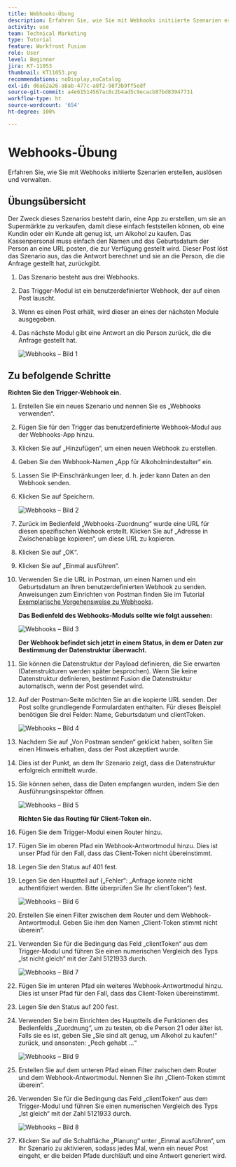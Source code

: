 ```yaml
---
title: Webhooks-Übung
description: Erfahren Sie, wie Sie mit Webhooks initiierte Szenarien erstellen, auslösen und verwalten.
activity: use
team: Technical Marketing
type: Tutorial
feature: Workfront Fusion
role: User
level: Beginner
jira: KT-11053
thumbnail: KT11053.png
recommendations: noDisplay,noCatalog
exl-id: d6a62a26-a8ab-477c-a8f2-98f3b9ff5edf
source-git-commit: a4e61514567ac8c2b4ad5c9ecacb87bd83947731
workflow-type: ht
source-wordcount: '654'
ht-degree: 100%

---
```


# Webhooks-Übung

Erfahren Sie, wie Sie mit Webhooks initiierte Szenarien erstellen, auslösen und verwalten.

## Übungsübersicht

Der Zweck dieses Szenarios besteht darin, eine App zu erstellen, um sie an Supermärkte zu verkaufen, damit diese einfach feststellen können, ob eine Kundin oder ein Kunde alt genug ist, um Alkohol zu kaufen. Das Kassenpersonal muss einfach den Namen und das Geburtsdatum der Person an eine URL posten, die zur Verfügung gestellt wird. Dieser Post löst das Szenario aus, das die Antwort berechnet und sie an die Person, die die Anfrage gestellt hat, zurückgibt.

1. Das Szenario besteht aus drei Webhooks.
1. Das Trigger-Modul ist ein benutzerdefinierter Webhook, der auf einen Post lauscht.
1. Wenn es einen Post erhält, wird dieser an eines der nächsten Module ausgegeben.
1. Das nächste Modul gibt eine Antwort an die Person zurück, die die Anfrage gestellt hat.

   ![Webhooks – Bild 1](../12-exercises/assets/webhooks-walkthrough-1.png)

## Zu befolgende Schritte

**Richten Sie den Trigger-Webhook ein.**

1. Erstellen Sie ein neues Szenario und nennen Sie es „Webhooks verwenden“.
1. Fügen Sie für den Trigger das benutzerdefinierte Webhook-Modul aus der Webhooks-App hinzu.
1. Klicken Sie auf „Hinzufügen“, um einen neuen Webhook zu erstellen.
1. Geben Sie den Webhook-Namen „App für Alkoholmindestalter“ ein.
1. Lassen Sie IP-Einschränkungen leer, d. h. jeder kann Daten an den Webhook senden.
1. Klicken Sie auf Speichern.


   ![Webhooks – Bild 2](../12-exercises/assets/webhooks-walkthrough-2.png)

1. Zurück im Bedienfeld „Webhooks-Zuordnung“ wurde eine URL für diesen spezifischen Webhook erstellt. Klicken Sie auf „Adresse in Zwischenablage kopieren“, um diese URL zu kopieren.
1. Klicken Sie auf „OK“.
1. Klicken Sie auf „Einmal ausführen“.
1. Verwenden Sie die URL in Postman, um einen Namen und ein Geburtsdatum an Ihren benutzerdefinierten Webhook zu senden. Anweisungen zum Einrichten von Postman finden Sie im Tutorial [Exemplarische Vorgehensweise zu Webhooks](https://experienceleague.adobe.com/docs/workfront-learn/tutorials-workfront/fusion/beyond-basic-modules/webhooks-walkthrough.html?lang=de).

   **Das Bedienfeld des Webhooks-Moduls sollte wie folgt aussehen:**

   ![Webhooks – Bild 3](../12-exercises/assets/webhooks-walkthrough-3.png)

   **Der Webhook befindet sich jetzt in einem Status, in dem er Daten zur Bestimmung der Datenstruktur überwacht.**

1. Sie können die Datenstruktur der Payload definieren, die Sie erwarten (Datenstrukturen werden später besprochen). Wenn Sie keine Datenstruktur definieren, bestimmt Fusion die Datenstruktur automatisch, wenn der Post gesendet wird.
1. Auf der Postman-Seite möchten Sie an die kopierte URL senden. Der Post sollte grundlegende Formulardaten enthalten. Für dieses Beispiel benötigen Sie drei Felder: Name, Geburtsdatum und clientToken.

   ![Webhooks – Bild 4](../12-exercises/assets/webhooks-walkthrough-4.png)

1. Nachdem Sie auf „Von Postman senden“ geklickt haben, sollten Sie einen Hinweis erhalten, dass der Post akzeptiert wurde.
1. Dies ist der Punkt, an dem Ihr Szenario zeigt, dass die Datenstruktur erfolgreich ermittelt wurde.
1. Sie können sehen, dass die Daten empfangen wurden, indem Sie den Ausführungsinspektor öffnen.

   ![Webhooks – Bild 5](../12-exercises/assets/webhooks-walkthrough-5.png)

   **Richten Sie das Routing für Client-Token ein.**

1. Fügen Sie dem Trigger-Modul einen Router hinzu.
1. Fügen Sie im oberen Pfad ein Webhook-Antwortmodul hinzu. Dies ist unser Pfad für den Fall, dass das Client-Token nicht übereinstimmt.
1. Legen Sie den Status auf 401 fest.
1. Legen Sie den Hauptteil auf {„Fehler“: „Anfrage konnte nicht authentifiziert werden. Bitte überprüfen Sie Ihr clientToken“} fest.

   ![Webhooks – Bild 6](../12-exercises/assets/webhooks-walkthrough-6.png)

1. Erstellen Sie einen Filter zwischen dem Router und dem Webhook-Antwortmodul. Geben Sie ihm den Namen „Client-Token stimmt nicht überein“.
1. Verwenden Sie für die Bedingung das Feld „clientToken“ aus dem Trigger-Modul und führen Sie einen numerischen Vergleich des Typs „Ist nicht gleich“ mit der Zahl 5121933 durch.

   ![Webhooks – Bild 7](../12-exercises/assets/webhooks-walkthrough-7.png)

1. Fügen Sie im unteren Pfad ein weiteres Webhook-Antwortmodul hinzu. Dies ist unser Pfad für den Fall, dass das Client-Token übereinstimmt.
1. Legen Sie den Status auf 200 fest.
1. Verwenden Sie beim Einrichten des Hauptteils die Funktionen des Bedienfelds „Zuordnung“, um zu testen, ob die Person 21 oder älter ist. Falls sie es ist, geben Sie „Sie sind alt genug, um Alkohol zu kaufen!“ zurück, und ansonsten: „Pech gehabt …“

   ![Webhooks – Bild 9](../12-exercises/assets/webhooks-walkthrough-9.png)

1. Erstellen Sie auf dem unteren Pfad einen Filter zwischen dem Router und dem Webhook-Antwortmodul. Nennen Sie ihn „Client-Token stimmt überein“.
1. Verwenden Sie für die Bedingung das Feld „clientToken“ aus dem Trigger-Modul und führen Sie einen numerischen Vergleich des Typs „Ist gleich“ mit der Zahl 5121933 durch.


   ![Webhooks – Bild 8](../12-exercises/assets/webhooks-walkthrough-8.png)

1. Klicken Sie auf die Schaltfläche „Planung“ unter „Einmal ausführen“, um Ihr Szenario zu aktivieren, sodass jedes Mal, wenn ein neuer Post eingeht, er die beiden Pfade durchläuft und eine Antwort generiert wird.

